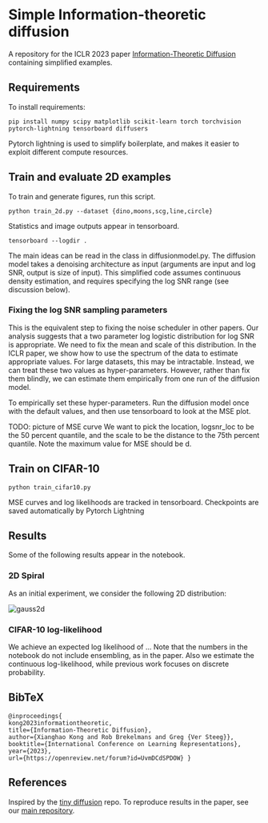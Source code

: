 # Simple Information-theoretic diffusion

A repository for the ICLR 2023 paper 
[Information-Theoretic Diffusion](https://openreview.net/forum?id=UvmDCdSPDOW)
containing simplified examples. 


## Requirements

To install requirements:

```setup
pip install numpy scipy matplotlib scikit-learn torch torchvision pytorch-lightning tensorboard diffusers
```
Pytorch lightning is used to simplify boilerplate, 
and makes it easier to exploit different compute resources. 


## Train and evaluate 2D examples

To train and generate figures, run this script.
```train
python train_2d.py --dataset {dino,moons,scg,line,circle}
```
Statistics and image outputs appear in tensorboard. 
```log
tensorboard --logdir .
```
The main ideas can be read in the class in diffusionmodel.py. 
The diffusion model takes a denoising architecture as input (arguments are input and log SNR, output is size of input).
This simplified code assumes continuous density estimation, and requires specifying the log SNR range 
(see discussion below).


### Fixing the log SNR sampling parameters
This is the equivalent step to fixing the noise scheduler in other papers. 
Our analysis suggests that a two parameter log logistic distribution for 
log SNR is appropriate. We need to fix the mean and scale of this distribution. 
In the ICLR paper, we show how to use the spectrum of the data
to estimate appropriate values. For large datasets, this may be intractable.
Instead, we can treat these two values as hyper-parameters. 
However, rather than fix them blindly, we can estimate them empirically from one 
run of the diffusion model. 

To empirically set these hyper-parameters. Run the diffusion model once with the 
default values, and then use tensorboard to look at the MSE plot. 

TODO: picture of MSE curve
We want to pick the location, logsnr_loc to be the 50 percent quantile, 
and the scale to be the distance to the 75th percent quantile. Note the maximum value 
for MSE should be d. 


## Train on CIFAR-10

```train
python train_cifar10.py
```
MSE curves and log likelihoods are tracked in tensorboard. 
Checkpoints are saved automatically by Pytorch Lightning

## Results

Some of the following results appear in the notebook. 

### 2D Spiral

As an initial experiment, we consider the following 2D distribution:

![gauss2d](./Figs/samples.png)

### CIFAR-10 log-likelihood

We achieve an expected log likelihood of ... 
Note that the numbers in the notebook do not include ensembling, as in the paper. 
Also we estimate the continuous log-likelihood, while previous work focuses on discrete probability. 

## BibTeX
```
@inproceedings{
kong2023informationtheoretic,
title={Information-Theoretic Diffusion},
author={Xianghao Kong and Rob Brekelmans and Greg {Ver Steeg}},
booktitle={International Conference on Learning Representations},
year={2023},
url={https://openreview.net/forum?id=UvmDCdSPDOW} }
```

## References

Inspired by the [tiny diffusion](https://github.com/tanelp/tiny-diffusion) repo. 
To reproduce results in the paper, see our [main repository](https://github.com/kxh001/ITdiffusion/).
